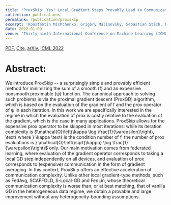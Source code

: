 ```yaml
---
title: "ProxSkip: Yes! Local Gradient Steps Provably Lead to Communication Acceleration! Finally!"
collection: publications
permalink: /publication/proxskip
excerpt: 'Konstantin Mishchenko, Grigory Malinovsky, Sebastian Stich, Peter Richtárik'
date: 2022-01-09
venue: 'Thirty-ninth International Conference on Machine Learning (ICML 2022)'
---
```


[PDF](https://arxiv.org/pdf/2202.09357.pdf), [Cite](https://grigory-malinovsky.github.io/files/proxskip.txt), [arXiv](https://arxiv.org/abs/2202.09357), [ICML 2022](https://icml.cc/Conferences/2022/AcceptedPapersInitial) 

Abstract:
======
We introduce ProxSkip -- a surprisingly simple and provably efficient method for minimizing the sum of a smooth (f) and an expensive nonsmooth proximable (ψ) function. The canonical approach to solving such problems is via the proximal gradient descent (ProxGD) algorithm, which is based on the evaluation of the gradient of f and the prox operator of ψ in each iteration. In this work we are specifically interested in the regime in which the evaluation of prox is costly relative to the evaluation of the gradient, which is the case in many applications. ProxSkip allows for the expensive prox operator to be skipped in most iterations: while its iteration complexity is $\mathcal{O}\left(\kappa \log \frac{1}{\varepsilon}\right), \text{ where } \kappa \text{ is the condition number of f, the number of prox evaluations is } \mathcal{O}\left(\sqrt{\kappa} \log \frac{1}{\varepsilon}\right)$ only. Our main motivation comes from federated learning, where evaluation of the gradient operator corresponds to taking a local GD step independently on all devices, and evaluation of prox corresponds to (expensive) communication in the form of gradient averaging. In this context, ProxSkip offers an effective acceleration of communication complexity. Unlike other local gradient-type methods, such as FedAvg, SCAFFOLD, S-Local-GD and FedLin, whose theoretical communication complexity is worse than, or at best matching, that of vanilla GD in the heterogeneous data regime, we obtain a provable and large improvement without any heterogeneity-bounding assumptions.

